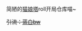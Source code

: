 简陋的[猫娘塔](https://h5mota.com/tower/?name=51_neko_very_color_roguelike)roll开局仓库喵~

~~引流：[蓝白bw](https://space.bilibili.com/107433411)~~